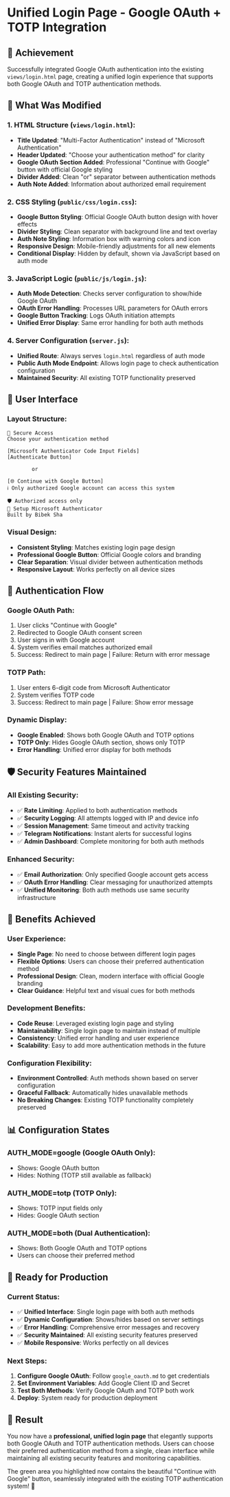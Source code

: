 # Unified Login Page - Google OAuth + TOTP Integration

## 🎯 **Achievement**
Successfully integrated Google OAuth authentication into the existing `views/login.html` page, creating a unified login experience that supports both Google OAuth and TOTP authentication methods.

## 🔧 **What Was Modified**

### **1. HTML Structure (`views/login.html`):**
- **Title Updated**: "Multi-Factor Authentication" instead of "Microsoft Authentication"
- **Header Updated**: "Choose your authentication method" for clarity
- **Google OAuth Section Added**: Professional "Continue with Google" button with official Google styling
- **Divider Added**: Clean "or" separator between authentication methods
- **Auth Note Added**: Information about authorized email requirement

### **2. CSS Styling (`public/css/login.css`):**
- **Google Button Styling**: Official Google OAuth button design with hover effects
- **Divider Styling**: Clean separator with background line and text overlay
- **Auth Note Styling**: Information box with warning colors and icon
- **Responsive Design**: Mobile-friendly adjustments for all new elements
- **Conditional Display**: Hidden by default, shown via JavaScript based on auth mode

### **3. JavaScript Logic (`public/js/login.js`):**
- **Auth Mode Detection**: Checks server configuration to show/hide Google OAuth
- **OAuth Error Handling**: Processes URL parameters for OAuth errors
- **Google Button Tracking**: Logs OAuth initiation attempts
- **Unified Error Display**: Same error handling for both auth methods

### **4. Server Configuration (`server.js`):**
- **Unified Route**: Always serves `login.html` regardless of auth mode
- **Public Auth Mode Endpoint**: Allows login page to check authentication configuration
- **Maintained Security**: All existing TOTP functionality preserved

## 🎨 **User Interface**

### **Layout Structure:**
```
🔐 Secure Access
Choose your authentication method

[Microsoft Authenticator Code Input Fields]
[Authenticate Button]

        or

[🌐 Continue with Google Button]
ℹ️ Only authorized Google account can access this system

🛡️ Authorized access only
📱 Setup Microsoft Authenticator
Built by Bibek Sha
```

### **Visual Design:**
- **Consistent Styling**: Matches existing login page design
- **Professional Google Button**: Official Google colors and branding
- **Clear Separation**: Visual divider between authentication methods
- **Responsive Layout**: Works perfectly on all device sizes

## 🔄 **Authentication Flow**

### **Google OAuth Path:**
1. User clicks "Continue with Google"
2. Redirected to Google OAuth consent screen
3. User signs in with Google account
4. System verifies email matches authorized email
5. Success: Redirect to main page | Failure: Return with error message

### **TOTP Path:**
1. User enters 6-digit code from Microsoft Authenticator
2. System verifies TOTP code
3. Success: Redirect to main page | Failure: Show error message

### **Dynamic Display:**
- **Google Enabled**: Shows both Google OAuth and TOTP options
- **TOTP Only**: Hides Google OAuth section, shows only TOTP
- **Error Handling**: Unified error display for both methods

## 🛡️ **Security Features Maintained**

### **All Existing Security:**
- ✅ **Rate Limiting**: Applied to both authentication methods
- ✅ **Security Logging**: All attempts logged with IP and device info
- ✅ **Session Management**: Same timeout and activity tracking
- ✅ **Telegram Notifications**: Instant alerts for successful logins
- ✅ **Admin Dashboard**: Complete monitoring for both auth methods

### **Enhanced Security:**
- ✅ **Email Authorization**: Only specified Google account gets access
- ✅ **OAuth Error Handling**: Clear messaging for unauthorized attempts
- ✅ **Unified Monitoring**: Both auth methods use same security infrastructure

## 🎯 **Benefits Achieved**

### **User Experience:**
- **Single Page**: No need to choose between different login pages
- **Flexible Options**: Users can choose their preferred authentication method
- **Professional Design**: Clean, modern interface with official Google branding
- **Clear Guidance**: Helpful text and visual cues for both methods

### **Development Benefits:**
- **Code Reuse**: Leveraged existing login page and styling
- **Maintainability**: Single login page to maintain instead of multiple
- **Consistency**: Unified error handling and user experience
- **Scalability**: Easy to add more authentication methods in the future

### **Configuration Flexibility:**
- **Environment Controlled**: Auth methods shown based on server configuration
- **Graceful Fallback**: Automatically hides unavailable methods
- **No Breaking Changes**: Existing TOTP functionality completely preserved

## 📊 **Configuration States**

### **AUTH_MODE=google (Google OAuth Only):**
- Shows: Google OAuth button
- Hides: Nothing (TOTP still available as fallback)

### **AUTH_MODE=totp (TOTP Only):**
- Shows: TOTP input fields only
- Hides: Google OAuth section

### **AUTH_MODE=both (Dual Authentication):**
- Shows: Both Google OAuth and TOTP options
- Users can choose their preferred method

## 🚀 **Ready for Production**

### **Current Status:**
- ✅ **Unified Interface**: Single login page with both auth methods
- ✅ **Dynamic Configuration**: Shows/hides based on server settings
- ✅ **Error Handling**: Comprehensive error messages and recovery
- ✅ **Security Maintained**: All existing security features preserved
- ✅ **Mobile Responsive**: Works perfectly on all devices

### **Next Steps:**
1. **Configure Google OAuth**: Follow `google_oauth.md` to get credentials
2. **Set Environment Variables**: Add Google Client ID and Secret
3. **Test Both Methods**: Verify Google OAuth and TOTP both work
4. **Deploy**: System ready for production deployment

## 🎉 **Result**

You now have a **professional, unified login page** that elegantly supports both Google OAuth and TOTP authentication methods. Users can choose their preferred authentication method from a single, clean interface while maintaining all existing security features and monitoring capabilities.

The green area you highlighted now contains the beautiful "Continue with Google" button, seamlessly integrated with the existing TOTP authentication system! 🚀